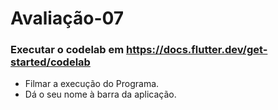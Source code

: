 # Avaliação-07
### Executar o codelab em https://docs.flutter.dev/get-started/codelab
- Filmar a execução do Programa.
- Dá o seu nome à barra da aplicação.
